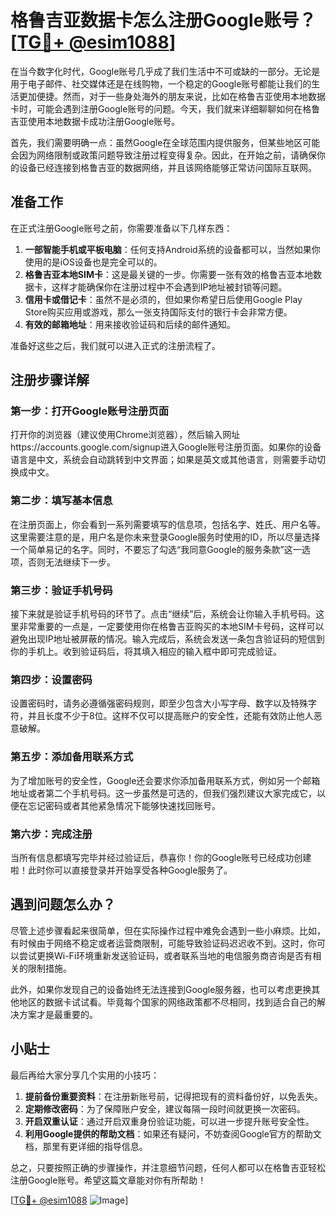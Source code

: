 # 格鲁吉亚数据卡怎么注册Google账号？[[TG💪+ @esim1088](https://t.me/s/esim1088)]

在当今数字化时代，Google账号几乎成了我们生活中不可或缺的一部分。无论是用于电子邮件、社交媒体还是在线购物，一个稳定的Google账号都能让我们的生活更加便捷。然而，对于一些身处海外的朋友来说，比如在格鲁吉亚使用本地数据卡时，可能会遇到注册Google账号的问题。今天，我们就来详细聊聊如何在格鲁吉亚使用本地数据卡成功注册Google账号。

首先，我们需要明确一点：虽然Google在全球范围内提供服务，但某些地区可能会因为网络限制或政策问题导致注册过程变得复杂。因此，在开始之前，请确保你的设备已经连接到格鲁吉亚的数据网络，并且该网络能够正常访问国际互联网。

## 准备工作

在正式注册Google账号之前，你需要准备以下几样东西：

1. **一部智能手机或平板电脑**：任何支持Android系统的设备都可以，当然如果你使用的是iOS设备也是完全可以的。
2. **格鲁吉亚本地SIM卡**：这是最关键的一步。你需要一张有效的格鲁吉亚本地数据卡，这样才能确保你在注册过程中不会遇到IP地址被封锁等问题。
3. **信用卡或借记卡**：虽然不是必须的，但如果你希望日后使用Google Play Store购买应用或游戏，那么一张支持国际支付的银行卡会非常方便。
4. **有效的邮箱地址**：用来接收验证码和后续的邮件通知。

准备好这些之后，我们就可以进入正式的注册流程了。

## 注册步骤详解

### 第一步：打开Google账号注册页面

打开你的浏览器（建议使用Chrome浏览器），然后输入网址https://accounts.google.com/signup进入Google账号注册页面。如果你的设备语言是中文，系统会自动跳转到中文界面；如果是英文或其他语言，则需要手动切换成中文。

### 第二步：填写基本信息

在注册页面上，你会看到一系列需要填写的信息项，包括名字、姓氏、用户名等。这里需要注意的是，用户名是你未来登录Google服务时使用的ID，所以尽量选择一个简单易记的名字。同时，不要忘了勾选“我同意Google的服务条款”这一选项，否则无法继续下一步。

### 第三步：验证手机号码

接下来就是验证手机号码的环节了。点击“继续”后，系统会让你输入手机号码。这里非常重要的一点是，一定要使用你在格鲁吉亚购买的本地SIM卡号码，这样可以避免出现IP地址被屏蔽的情况。输入完成后，系统会发送一条包含验证码的短信到你的手机上。收到验证码后，将其填入相应的输入框中即可完成验证。

### 第四步：设置密码

设置密码时，请务必遵循强密码规则，即至少包含大小写字母、数字以及特殊字符，并且长度不少于8位。这样不仅可以提高账户的安全性，还能有效防止他人恶意破解。

### 第五步：添加备用联系方式

为了增加账号的安全性，Google还会要求你添加备用联系方式，例如另一个邮箱地址或者第二个手机号码。这一步虽然是可选的，但我们强烈建议大家完成它，以便在忘记密码或者其他紧急情况下能够快速找回账号。

### 第六步：完成注册

当所有信息都填写完毕并经过验证后，恭喜你！你的Google账号已经成功创建啦！此时你可以直接登录并开始享受各种Google服务了。

## 遇到问题怎么办？

尽管上述步骤看起来很简单，但在实际操作过程中难免会遇到一些小麻烦。比如，有时候由于网络不稳定或者运营商限制，可能导致验证码迟迟收不到。这时，你可以尝试更换Wi-Fi环境重新发送验证码，或者联系当地的电信服务商咨询是否有相关的限制措施。

此外，如果你发现自己的设备始终无法连接到Google服务器，也可以考虑更换其他地区的数据卡试试看。毕竟每个国家的网络政策都不尽相同，找到适合自己的解决方案才是最重要的。

## 小贴士

最后再给大家分享几个实用的小技巧：

1. **提前备份重要资料**：在注册新账号前，记得把现有的资料备份好，以免丢失。
2. **定期修改密码**：为了保障账户安全，建议每隔一段时间就更换一次密码。
3. **开启双重认证**：通过开启双重身份验证功能，可以进一步提升账号安全性。
4. **利用Google提供的帮助文档**：如果还有疑问，不妨查阅Google官方的帮助文档，那里有更详细的指导信息。

总之，只要按照正确的步骤操作，并注意细节问题，任何人都可以在格鲁吉亚轻松注册Google账号。希望这篇文章能对你有所帮助！

[[TG💪+ @esim1088](https://t.me/s/esim1088) ![Image](https://i.postimg.cc/4NQfJmqS/Snipaste-2025-05-13-00-14-12.png)]